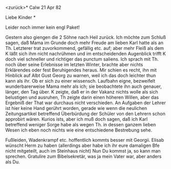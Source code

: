 <zurück>* Calw 21 Apr 82

Liebe Kinder <Marie>*

Leider noch immer kein engl Paket!

Gestern also giengen die 2 Söhne nach Heil zurück. Ich möchte zum Schluß sagen, daß Mama im Grunde doch mehr Freude am lieben Karl hatte als an Th. Letzterer trat zuvorkommend, gefällig etc. auf; aber mehr Fleiß als dem K läßt sich ihm nicht nachrühmen und im entscheidenden Augenblick trifft K doch viel schneller und richtiger das punctum saliens. Ich sprach mit Th. noch über seine Erlebnisse im letzten Winter, brachte aber nichts Erklärendes oder fest Beruhigendes heraus. Mir schien es recht, ihn mit Hinblick auf Albt Gust Georg zu warnen, weil ich das doch leichter thun kann als ihr. Ob er sich zu einer wissensch. Laufbahn eigne, bezweifelt wunderbarerweise Mama mehr als ich; sie beobachtete ihn auch genauer, länger, den Tag über. K zeigte, daß er in der Vakanz nichts wolle als sich belustigen und ausruhen, Th zeigte darin einen höheren Willen, aber das Ergebniß der That war durchaus nicht verschieden. An Aufgaben der Lehrer ist hier keine Hand gerührt worden, gerade wie wenn die neulichen Zeitungsartikel betreffend Überbürdung der Schüler von den Lehrern schon approbirt wären. Kurios ists, aber ich muß doch sagen, daß ich Karl betreffend weniger Sorge habe als wegen Th. in dessen ganzem lieben Wesen ich eben noch nichts wie eine entschiedene Bestrebung sehe.

Fußleiden, Wadenkrampf etc. hoffentlich kommts besser mit Georgii. Elisab wünscht Herm zu haben (allerdings aber habe ich ihr eure damaligen Bfe nicht mitgeteilt, auch im Steinhaus nicht) Nun Du kommst ja, so kann man sprechen. Gratulire zum Bibelsekretär, was ja mein Vater war, aber anders als Du.
